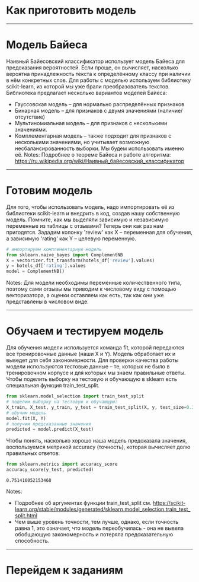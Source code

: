 ﻿---
type: slides
---

# Как приготовить модель

---

# Модель Байеса

Наивный Байесовский классификатор использует модель Байеса для предсказания вероятностей. Если проще, он вычисляет, насколько вероятна принадлежность текста к определённому классу при наличии в нём конкретных слов.
Для работы с моделью используем библиотеку scikit-learn, из которой мы уже брали преобразователь текстов. 
Библиотека предлагает несколько вариантов моделей Байеса:
- Гауссовская модель – для нормально распределённых признаков
- Бинарная модель – для признаков с двумя значениями (наличие/отсутствие)
- Мультиномиальная модель – для признаков с несколькими значениями. 
- Комплементарная модель – также подходит для признаков с несколькими значениями, но учитывает возможную несбалансированность выборки. Мы будем использовать именно её. 
Notes: 
Подробнее о теореме Байеса и работе алгоритма: 
https://ru.wikipedia.org/wiki/Наивный_байесовский_классификатор

---

# Готовим модель
Для того, чтобы использовать модель, надо импортировать её из библиотеки scikit-learn и внедрить в код, создав нашу собственную модель.
Помните, как мы выделяли зависимую и независимую переменные из таблицы с отзывами? Теперь они как раз нам пригодятся. 
Зададим колонку 'review' как X – переменная для обучения, а зависимую 'rating' как Y – целевую переменную.

```python
# импортируем комплементарную модель
from sklearn.naive_bayes import ComplementNB
X = vectorizer.fit_transform(hotels_df['review'].values)
y = hotels_df['rating'].values
model = ComplementNB()
```

Notes: Для модели необходимы переменные количественного типа, поэтому сами отзывы мы приводим к числовому виду с помощью векторизатора, а оценки оставляем как есть, так как они уже представлены в числовом виде.

---

# Обучаем и тестируем модель

Для обучения модели используется команда fit, которой передаются все тренировочные данные (наши X и Y). Модель обработает их и выведет для себя закономерности. Для проверки качества работы модели используются тестовые данные – те, которых не было в тренировочном корпусе и для которых мы знаем правильные ответы. Чтобы поделить выборку на тестовую и обучающую в sklearn есть специальная функция train_test_split.
```python
from sklearn.model_selection import train_test_split
# поделим выборку на тестовую и обучающую:
X_train, X_test, y_train, y_test = train_test_split(X, y, test_size=0.33, random_state=42)
# обучим модель
model.fit(X, Y)
# получим предсказанные значения
predicted = model.predict(X_test)
```
Чтобы понять, насколько хорошо наша модель предсказала значения, воспользуемся метрикой accuracy (точность), которая вычисляет долю правильных ответов:

```python
from sklearn.metrics import accuracy_score
accuracy_score(y_test, predicted)
```
```out
0.751416052153468
```
Notes: 
- Подробнее об аргументах функции train_test_split см. 
https://scikit-learn.org/stable/modules/generated/sklearn.model_selection.train_test_split.html
- Чем выше уровень точности, тем лучше, однако, если точность равна 1, это означает, что модель переобучилась - она не вывела обобщающую закономерность и потеряла предсказательную способность.
---

# Перейдем к заданиям